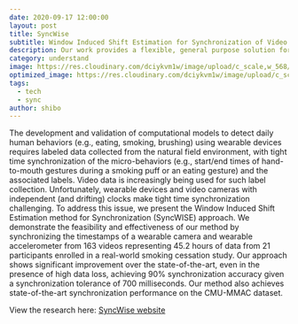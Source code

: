 ```yaml
---
date: 2020-09-17 12:00:00
layout: post
title: SyncWise 
subtitle: Window Induced Shift Estimation for Synchronization of Video and Accelerometry from Wearable Sensors
description: Our work provides a flexible, general purpose solution for synchronizing wearable cameras with other mobile sensors that can be applied to in-the-wild data, does not impose any additional burden on participants, and is fully-automated
category: understand
image: https://res.cloudinary.com/dciykvm1w/image/upload/c_scale,w_568/v1600356105/syncwise_xt9b9n.png
optimized_image: https://res.cloudinary.com/dciykvm1w/image/upload/c_scale,w_568/v1600356105/syncwise_xt9b9n.png
tags:
  - tech
  - sync
author: shibo
---
```


The development and validation of computational models to detect daily human behaviors (e.g., eating, smoking, brushing) using wearable devices requires labeled data collected from the natural field environment, with tight time synchronization of the micro-behaviors (e.g., start/end times of hand-to-mouth gestures during a smoking puff or an eating gesture) and the associated labels. Video data is increasingly being used for such label collection. Unfortunately, wearable devices and video cameras with independent (and drifting) clocks make tight time synchronization challenging. To address this issue, we present the Window Induced Shift Estimation method for Synchronization (SyncWISE) approach. We demonstrate the feasibility and effectiveness of our method by synchronizing the timestamps of a wearable camera and wearable accelerometer from 163 videos representing 45.2 hours of data from 21 participants enrolled in a real-world smoking cessation study. Our approach shows significant improvement over the state-of-the-art, even in the presence of high data loss, achieving 90% synchronization accuracy given a synchronization tolerance of 700 milliseconds. Our method also achieves state-of-the-art synchronization performance on the CMU-MMAC dataset.

<!-- <iframe width="560" height="315" src="https://www.youtube.com/embed/dQw4w9WgXcQ" frameborder="0" allow="autoplay; encrypted-media" allowfullscreen></iframe> -->


View the research here: [SyncWise website](http://syncwiseproject.info/)